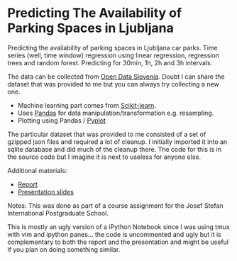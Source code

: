 Predicting The Availability of Parking Spaces in Ljubljana
==================

Predicting the availability of parking spaces in Ljubljana car parks.
Time series (well, time window) regression using linear regression, regression trees and random forest.
Predicting for 30min, 1h, 2h and 3h intervals.

The data can be collected from [Open Data Slovenia](http://opendata.si). Doubt I can share the dataset that was provided to me but you can always try collecting a new one.

* Machine learning part comes from [Scikit-learn](http://scikit-learn.org).
* Uses [Pandas](http://pandas.pydata.org/) for data manipulation/transformation e.g. resampling.
* Plotting using Pandas / [Pyplot](http://matplotlib.org)

The particular dataset that was provided to me consisted of a set of gzipped json files and required a lot of cleanup. I initially imported it into an sqlite database and did much of the cleanup there. The code for this is in the source code but I imagine it is next to useless for anyone else.


Additional materials:
* [Report](http://www.scribd.com/doc/197263647/PREDICTING-THE-AVAILABILITY-OF-PARKING-SPACES-IN-LJUBLJANA)
* [Presentation slides](http://www.scribd.com/doc/197262974/Predicting-The-Availability-of-Parking-Spaces-in-Ljubljana)


Notes: 
This was done as part of a course assignment for the Josef Stefan International
Postgraduate School.

This is mostly an ugly version of a iPython Notebook since I was using tmux with
vim and ipython panes... the code is uncommented and ugly but it is complementary
to both the report and the presentation and might be useful if you plan on doing
something similar.
